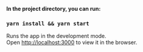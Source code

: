 
**In the project directory, you can run:**

### `yarn install && yarn start`

Runs the app in the development mode.\
Open [http://localhost:3000](http://localhost:3000) to view it in the browser.